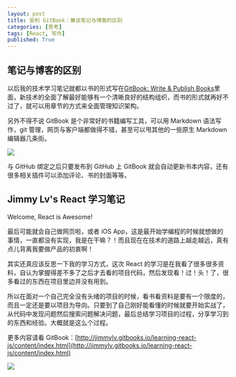 ```yaml
---
layout: post
title: 安利 GitBook：兼谈笔记与博客的区别
categories: [思考]
tags: [React, 写作]
published: True
---
```


## 笔记与博客的区别

以后我的技术学习笔记就都以书的形式写在[GitBook: Write & Publish Books](http://www.gitbook.com/)里面，新技术的全面了解最好能够有一个清晰良好的结构组织，而书的形式就再好不过了，就可以用章节的方式来全面管理知识架构。

另外不得不说 GitBook 是个非常好的书籍编写工具，可以用 Markdown 语法写作，git 管理，网页与客户端都做得不错，甚至可以甩其他的一些原生 Markdown 编辑器几条街。

![](https://raw.sevencdn.com/JimmyLv/images/master/2019/006tNbRwgy1fw2b91wj1wj31kw0vutp6.jpg)

与 GitHub 绑定之后只要发布到 GitHub 上 GitBook 就会自动更新书本内容，还有很多相关插件可以添加评论、书的封面等等。

## Jimmy Lv's React 学习笔记

Welcome, React is Awesome!

最后可能就会自己做网页啦，或者 iOS App，这是最开始学编程的时候就想做的事情，一直都没有实现，我是在干嘛？！而且现在在技术的道路上越走越远，真有点儿背离我要做产品的初衷啊！

其实还真应该反思一下我的学习方式，这次 React 的学习是在我看了很多很多资料，自认为掌握得差不多了之后才去看的项目代码，然后发现看！过！头！了，很多看过的东西在项目里边并没有用到。

所以在面对一个自己完全没有头绪的项目的时候，看书看资料是要有一个限度的，而且一定还是要以项目为导向。只要到了自己刚好能看懂的时候就要开始实战了，从代码中发现问题然后搜索问题解决问题，最后总结学习项目的过程，分享学习到的东西和经验。大概就是这么个过程。

更多内容请看 GitBook：[http://jimmylv.gitbooks.io/learning-react-js/content/index.html](http://jimmylv.gitbooks.io/learning-react-js/content/index.html)

![](https://raw.sevencdn.com/JimmyLv/images/master/2019/006tNbRwgy1fw2b938wx3j31kw0zkqm4.jpg)
